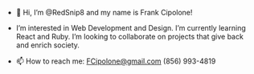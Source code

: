 - 👋 Hi, I’m @RedSnip8 and my name is Frank Cipolone!
-    I’m interested in Web Development and Design.
     I’m currently learning React and Ruby. I’m looking 
     to collaborate on projects that give back and enrich society.
     
- 📫 How to reach me: FCipolone@gmail.com
                      (856) 993-4819

<!---
RedSnip8/RedSnip8 is a ✨ special ✨ repository because its `README.md` (this file) appears on your GitHub profile.
You can click the Preview link to take a look at your changes.
--->
